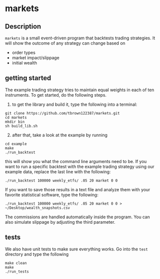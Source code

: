 # markets

Description
----------

`markets` is a small event-driven program that backtests trading strategies. It will show the outcome of any strategy can change based on 

- order types
- market impact/slippage
- initial wealth

getting started
----------------

The example trading strategy tries to maintain equal weights in each of ten instruments. To get started, do the following steps.

1. to get the library and build it, type the following into a terminal: 

```
git clone https://github.com/tbrown122387/markets.git
cd markets
mkdir bin
sh build_lib.sh
```

2. after that, take a look at the example by running

```
cd example
make
./run_backtest
```

this will show you what the command line arguments need to be. If you want to run a specific backtest with the example trading strategy using our example data, replace the last line with the following:

```
./run_backtest 100000 weekly_etfs/ .05 20 market 0 0
```

If you want to save those results in a text file and analyze them with your favorite statistical software, type the following:

```
./run_backtest 100000 weekly_etfs/ .05 20 market 0 0 > ~/Desktop/wealth_snapshots.csv
```

The commissions are handled automatically inside the program. You can also simulate slippage by adjusting the third parameter.


tests
-----

We also have unit tests to make sure everything works. Go into the `test` directory and type the following

```
make clean 
make
./run_tests
```

